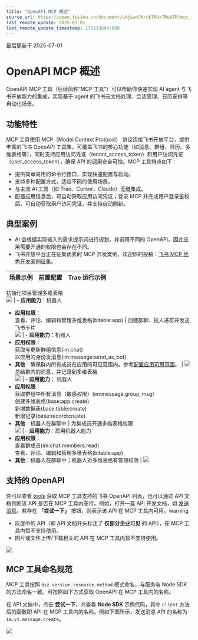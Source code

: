 ```yaml
---
title: "OpenAPI MCP 概述"
source_url: https://open.feishu.cn/document/uAjLw4CM/ukTMukTMukTM/mcp_integration/mcp_introduction
last_remote_update: 2025-07-01
last_remote_update_timestamp: 1751336847000
---
```

最后更新于 2025-07-01

# OpenAPI MCP 概述

OpenAPI MCP 工具（后续简称“MCP 工具”）可以帮助你快速实现 AI agent 与飞书开放能力的集成，实现基于 agent 的飞书云文档处理、会话管理、日历安排等自动化场景。

## 功能特性

MCP 工具使用 MCP（Model Context Protocol） 协议连接飞书开放平台，提供丰富的飞书 OpenAPI 工具集，可覆盖飞书的核心功能（如消息、群组、日历、多维表格等），同时支持应用访问凭证（tenant_access_token）和用户访问凭证（user_access_token），确保 API 的调用安全可控。MCP 工具特点如下：

- 提供简单易用的命令行接口，实现快速配置与启动。
- 支持多种配置方式，适应不同的使用场景。
- 与主流 AI 工具（如 Trae、Cursor、Claude）无缝集成。
- 配置应用信息后，可自动获取应用访问凭证；登录 MCP 并完成用户登录鉴权后，可自动获取用户访问凭证，并支持自动刷新。

## 典型案例
- AI 会根据实际输入的需求提示词进行规划，并调用不同的 OpenAPI，因此应用需要开通的权限也会存在不同。
- 飞书开放平台正在征集优秀的 MCP 开发案例，欢迎你的投稿：[飞书 MCP 优秀开发案例征集](https://bytedance.larkoffice.com/share/base/form/shrcnGy0YNaviYYLjAX8zMqIW3f)。

场景示例 | 前置配置 | Trae 运行示例
--- | --- | ---
初始化项目管理多维表格  
![](https://sf3-cn.feishucdn.com/obj/open-platform-opendoc/afc6b88dd1fc06f8b475a05f975a1074_dNfEjWXykn.png?height=786&lazyload=true&width=2936) | -   **应用能力**：机器人  
- **应用权限**：  
	查看、评论、编辑和管理多维表格(bitable:app) | 
创建群聊、拉人进群并发送飞书卡片  
![](https://sf3-cn.feishucdn.com/obj/open-platform-opendoc/284ae501535ae4540ba2fdfcf6a18d70_wxX5k2uqcs.png?height=618&lazyload=true&width=2186) | -   **应用能力**：机器人  
- **应用权限**：  
  获取与更新群组信息(im:chat)  
  以应用的身份发消息(im:message:send_as_bot)  
- **其他**：确保群内所有成员在应用的可见范围内。参考[配置应用可用范围](https://open.feishu.cn/document/home/introduction-to-scope-and-authorization/availability)。 | ![](https://sf3-cn.feishucdn.com/obj/open-platform-opendoc/8c89088acd529a86c4549a687af780a3_WelQJWjC7v.png?height=1866&lazyload=true&width=920)
总结群内的消息，并记录到多维表格  
![](https://sf3-cn.feishucdn.com/obj/open-platform-opendoc/a0d84feb93cca71a039e176a7d02ebf8_eCspZKbokF.png?height=642&lazyload=true&width=2942) | -   **应用能力**： 机器人  
- **应用权限**：  
  获取群组中所有消息（敏感权限）(im:message.group_msg)  
  创建多维表格(base:app:create)  
  新增数据表(base:table:create)  
  新增记录(base:record:create)  
- **其他**：机器人在群聊中 | 
为群成员开通多维表格权限  
![](https://sf3-cn.feishucdn.com/obj/open-platform-opendoc/2b39bdbfd41e273eb8280acad0517a72_O9N1tfY1qn.png?height=698&lazyload=true&maxWidth=240&width=970) | -   **应用能力**：启用机器人能力  
- **应用权限**：  
	查看群成员(im:chat.members:read)  
	查看、评论、编辑和管理多维表格(bitable:app)  
- **其他**：机器人在群聊中；机器人对多维表格有管理权限 | ![](https://sf3-cn.feishucdn.com/obj/open-platform-opendoc/4ff4edab9a5db801ad79857b5369dd92_F27tuhGpwU.png?height=1156&lazyload=true&width=924)

## 支持的 OpenAPI

你可以查看 [tools](https://github.com/larksuite/lark-openapi-mcp/tree/main/docs) 获取 MCP 工具支持的飞书 OpenAPI 列表，也可以通过 API 文档判断该 API 是否在 MCP 工具内支持。例如，打开一篇 API 开发文档，如 [发送消息](https://open.feishu.cn/document/uAjLw4CM/ukTMukTMukTM/reference/im-v1/message/create)。若存在 **「尝试一下」** 按钮，则表示该 API 在 MCP 工具内可用。warning
- 灰度中的 API（即 API 文档开头标注了 **仅部分企业可见** 的 API），在 MCP 工具内暂不支持使用。
- 图片或文件上传/下载相关的 API 在 MCP 工具内暂不支持使用。

![](https://sf3-cn.feishucdn.com/obj/open-platform-opendoc/5048ca8cf0e1f94dad9cef5f5e1d2506_kKmpwTcnp4.png?height=426&lazyload=true&maxWidth=600&width=1748)

## MCP 工具命名规范

MCP 工具按照 `biz.version.resource.method` 模式命名，与服务端 Node SDK 的方法命名一致。可按照如下方式获取 OpenAPI 在 MCP 工具内的名称。

在 API 文档中，点击 **尝试一下**，并查看 **Node SDK** 示例代码，其中 `client` 方法后的函数即 API 在 MCP 工具内的名称。例如下图所示，发送消息 API 的名称为 `im.v1.message.create`。

![](https://sf3-cn.feishucdn.com/obj/open-platform-opendoc/4a7279b0e44c6c3cd82dfac89a5d1b1d_j1HQNIB9CS.png?height=504&lazyload=true&maxWidth=600&width=891)
